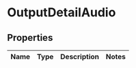 
# OutputDetailAudio

## Properties
Name | Type | Description | Notes
------------ | ------------- | ------------- | -------------



